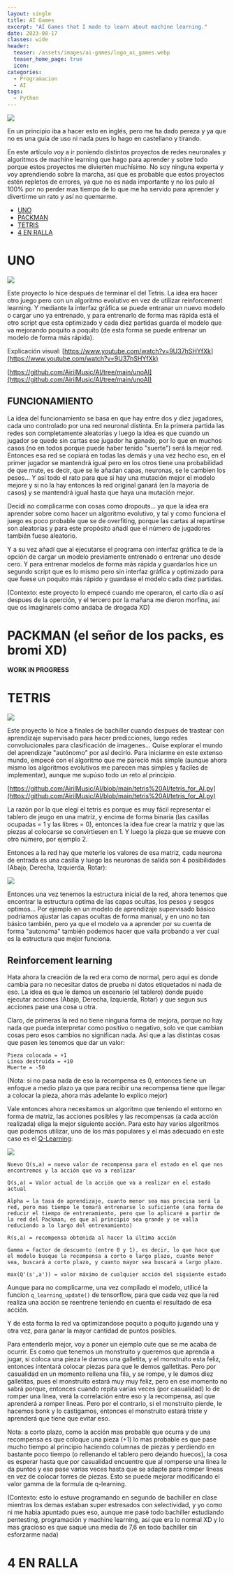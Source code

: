 ```yaml
---
layout: single
title: AI Games
excerpt: "AI Games that I made to learn about machine learning."
date: 2023-08-17
classes: wide
header:
  teaser: /assets/images/ai-games/logo_ai_games.webp
  teaser_home_page: true
  icon:
categories:
  - Programacion
  - AI
tags:  
  - Python
---
```


![](/assets/images/ai-games/logo_ai_games.webp)

En un principio iba a hacer esto en inglés, pero me ha dado pereza y ya que no es una guia de uso ni nada pues lo hago en castellano y tirando.

En este artículo voy a ir poniendo distintos proyectos de redes neuronales y algoritmos de machine learning que hago para aprender y sobre todo porque estos proyectos me divierten muchísimo. No soy ninguna experta y voy aprendiendo sobre la marcha, así que es probable que estos proyectos estén repletos de errores, ya que no es nada importante y no los pulo al 100% por no perder mas tiempo de lo que me ha servido para aprender y divertirme un rato y así no quemarme.

- [UNO](#UNO)
- [PACKMAN](#PACKMAN)
- [TETRIS](#TETRIS)
- [4 EN RALLA](#4LINE)

# UNO
<a id="UNO"></a>

![](/assets/images/ai-games/full_game.PNG)

Este proyecto lo hice después de terminar el del Tetris. La idea era hacer otro juego pero con un algoritmo evolutivo en vez de utilizar reinforcement learning. Y mediante la interfaz gráfica se puede entranar un nuevo modelo o cargar uno ya entrenado, y para entrenarlo de forma mas rápida está el otro script que esta optimizado y cada diez partidas guarda el modelo que va mejorando poquito a poquito (de esta forma se puede entrenar un modelo de forma más rápida).

Explicación visual: [https://www.youtube.com/watch?v=9U37hSHYfXk](https://www.youtube.com/watch?v=9U37hSHYfXk)

[https://github.com/AirilMusic/AI/tree/main/unoAI](https://github.com/AirilMusic/AI/tree/main/unoAI)

## FUNCIONAMIENTO

La idea del funcionamiento se basa en que hay entre dos y diez jugadores, cada uno controlado por una red neuronal distinta. En la primera partida las redes son completamente aleatorias y luego la idea es que cuando un jugador se quede sin cartas ese jugador ha ganado, por lo que en muchos casos (no en todos porque puede haber tenido "suerte") será la mejor red. Entonces esa red se copiará en todas las demás y una vez hecho eso, en el primer jugador se mantendrá igual pero en los otros tiene una probabilidad de que mute, es decir, que se le añadan capas, neuronas, se le cambien los pesos... Y así todo el rato para que si hay una mutación mejor el modelo mejore y si no la hay entonces la red original ganará (en la mayoria de casos) y se mantendrá igual hasta que haya una mutación mejor.

Decidí no complicarme con cosas como dropouts... ya que la idea era aprender sobre como hacer un algoritmo evolutivo, y tal y como funciona el juego es poco probable que se de overfiting, porque las cartas al repartirse son aleatorias y para este propósito añadí que el número de jugadores también fuese aleatorio.

Y a su vez añadí que al ejecutarse el programa con interfaz gráfica te de la opción de cargar un modelo previamente entrenado o entrenar uno desde cero. Y para entrenar modelos de forma más rápida y guardarlos hice un segundo script que es lo mismo pero sin interfaz gráfica y optimizado para que fuese un poquito más rápido y guardase el modelo cada diez partidas.

(Contexto: este proyecto lo empecé cuando me operaron, el carto día o así despues de la operción, y el tercero por la mañana me dieron morfina, así que os imaginareís como andaba de drogada XD)  

# PACKMAN (el señor de los packs, es bromi XD)
<a id="PACKMAN"></a>

**WORK IN PROGRESS**


# TETRIS
<a id="TETRIS"></a>

![](/assets/images/ai-games/tetris.PNG)

Este proyecto lo hice a finales de bachiller cuando despues de trastear con aprendizaje supervisado para hacer predicciones, luego redes convolucionales para clasificación de imagenes... Quise explorar el mundo del aprendizaje "autónomo" por así decirlo. Para iniciarme en este extenso mundo, empecé con el algoritmo que me pareció más simple (aunque ahora mismo los algoritmos evolutivos me parecen mas simples y faciles de implementar), aunque me supúso todo un reto al principio.

[https://github.com/AirilMusic/AI/blob/main/tetris%20AI/tetris_for_AI.py](https://github.com/AirilMusic/AI/blob/main/tetris%20AI/tetris_for_AI.py)

La razón por la que elegí el tetris es porque es muy fácil representar el tablero de jeugo en una matríz, y encima de forma binaria (las casillas ocupadas = 1 y las libres = 0), entonces la idea fue crear la matriz y que las piezas al colocarse se convirtiesen en 1. Y luego la pieza que se mueve con otro número, por ejemplo 2.

Entonces a la red hay que meterle los valores de esa matriz, cada neurona de entrada es una casilla y luego las neuronas de salida son 4 posibilidades (Abajo, Derecha, Izquierda, Rotar):

![](/assets/images/ai-games/red_tetris.PNG)

Entonces una vez tenemos la estructura inicial de la red, ahora tenemos que encontrar la estructura optima de las capas ocultas, los pesos y sesgos optimos... Por ejemplo en un modelo de aprendizaje supervisado básico podríamos ajustar las capas ocultas de forma manual, y en uno no tan básico también, pero ya que el modelo va a aprender por su cuenta de forma "autonoma" también podemos hacer que valla probando a ver cual es la estructura que mejor funciona.

## Reinforcement learning

Hata ahora la creación de la red era como de normal, pero aquí es donde cambia para no necesitar datos de prueba ni datos etiquetados ni nada de eso. La idea es que le damos un escenario (el tablero) donde puede ejecutar acciones (Abajo, Derecha, Izquierda, Rotar) y que segun sus acciones pase una cosa u otra.

Claro, de primeras la red no tiene ninguna forma de mejora, porque no hay nada que pueda interpretar como positivo o negativo, solo ve que cambian cosas pero esos cambios no significan nada. Así que a las distintas cosas que pasen les tenemos que dar un valor:

```
Pieza colocada = +1
Línea destruida = +10
Muerte = -50
```

(Nota: si no pasa nada de eso la recompensa es 0, entonces tiene un enfoque a medio plazo ya que para recibir una recompensa tiene que llegar a colocar la pieza, ahora más adelante lo explico mejor)

Vale entonces ahora necesitamos un algoritmo que teniendo el entorno en forma de matriz, las acciones posibles y las recompensas (a cada acción realizada) eliga la mejor siguiente acción. Para esto hay varios algoritmos que podemos utilizar, uno de los más populares y el más adecuado en este caso es el [Q-Learning](https://es.wikipedia.org/wiki/Q-learning):

![](/assets/images/ai-games/q-learning-algorithm.PNG)

```
Nuevo Q(s,a) = nuevo valor de recompensa para el estado en el que nos encontremos y la acción que va a realizar

Q(s,a) = Valor actual de la acción que va a realizar en el estado actual

Alpha = la tasa de aprendizaje, cuanto menor sea mas precisa será la red, pero mas tiempo le tomará entrenarse lo suficiente (una forma de reducir el tiempo de entrenamiento, pero que lo aplicaré a partir de la red del Packman, es que al principio sea grande y se valla reduciendo a lo largo del entrenamiento)

R(s,a) = recompensa obtenida al hacer la última acción

Gamma = factor de descuento (entre 0 y 1), es decir, lo que hace que el modelo busque la recompensa a corto o largo plazo, cuanto menor sea, buscará a corto plazo, y cuanto mayor sea buscará a largo plazo.

max(Q'(s',a')) = valor máximo de cualquier acción del siguiente estado
```

Aunque para no complicarme, una vez compilado el modelo, utilicé la funcion `q_learning_update()` de tensorflow, para que cada vez que la red realiza una acción se reentrene teniendo en cuenta el resultado de esa acción.

Y de esta forma la red va optimizandose poquito a poquito jugando una y otra vez, para ganar la mayor cantidad de puntos posibles.

Para entenderlo mejor, voy a poner un ejemplo cute que se me acaba de ocurrir. Es como que tenemos un monstruito y queremos que aprenda a jugar, si coloca una pieza le damos una galletita, y el monstruito esta feliz, entonces intentará colocar piezas para que le demos galletitas. Pero por casualidad en un momento rellena una fila, y se rompe, y le damos diez galletitas, pues el monstruito estará muy muy feliz, pero en ese momento no sabrá porque, entonces cuando repita varias veces (por casualidad) lo de romper una linea, verá la correlación entre eso y la recompensa, así que aprenderá a romper lineas. Pero por el contrario, si el monstruito pierde, le hacemos bonk y lo castigamos, entonces el monstruito estará triste y aprenderá que tiene que evitar eso.

Nota: a corto plazo, como la acción mas probable que ocurra y de una recompensa es que coloque una pieza (+1) lo mas probable es que pase mucho tiempo al principio haciendo columnas de piezas y perdiendo en bastante poco tiempo (o rellenando el tablero pero dejando huecos), la cosa es esperar hasta que por casualidad encuentre que al romperse una linea le da puntos y eso pase varias veces hasta que se adapte para romper lineas en vez de colocar torres de piezas. Esto se puede mejorar modificando el valor gamma de la formula de q-learning.

(Contexto: esto lo estuve programando en segundo de bachiller en clase mientras los demas estaban super estresados con selectividad, y yo como ni me habia apuntado pues eso, aunque me pasé todo bachiller estudiando pentesting, programación y machine learning, así que era lo normal XD y lo mas gracioso es que saqué una media de 7,6 en todo bachiller sin esforzarme nada)

# 4 EN RALLA
<a id="TETRIS"></a>


